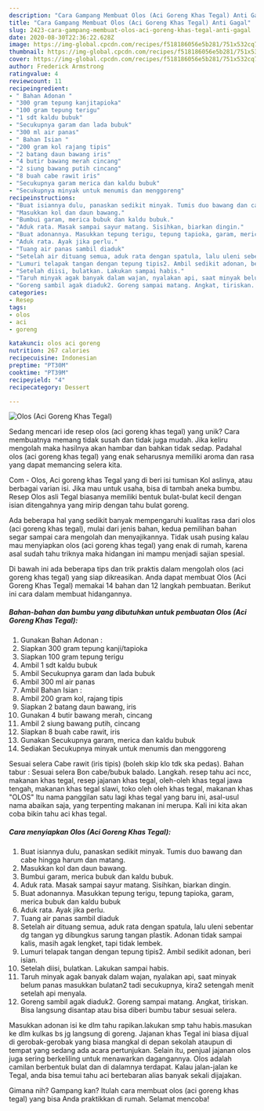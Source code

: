 ```yaml
---
description: "Cara Gampang Membuat Olos (Aci Goreng Khas Tegal) Anti Gagal"
title: "Cara Gampang Membuat Olos (Aci Goreng Khas Tegal) Anti Gagal"
slug: 2423-cara-gampang-membuat-olos-aci-goreng-khas-tegal-anti-gagal
date: 2020-08-30T22:36:22.628Z
image: https://img-global.cpcdn.com/recipes/f518186056e5b281/751x532cq70/olos-aci-goreng-khas-tegal-foto-resep-utama.jpg
thumbnail: https://img-global.cpcdn.com/recipes/f518186056e5b281/751x532cq70/olos-aci-goreng-khas-tegal-foto-resep-utama.jpg
cover: https://img-global.cpcdn.com/recipes/f518186056e5b281/751x532cq70/olos-aci-goreng-khas-tegal-foto-resep-utama.jpg
author: Frederick Armstrong
ratingvalue: 4
reviewcount: 11
recipeingredient:
- " Bahan Adonan "
- "300 gram tepung kanjitapioka"
- "100 gram tepung terigu"
- "1 sdt kaldu bubuk"
- "Secukupnya garam dan lada bubuk"
- "300 ml air panas"
- " Bahan Isian "
- "200 gram kol rajang tipis"
- "2 batang daun bawang iris"
- "4 butir bawang merah cincang"
- "2 siung bawang putih cincang"
- "8 buah cabe rawit iris"
- "Secukupnya garam merica dan kaldu bubuk"
- "Secukupnya minyak untuk menumis dan menggoreng"
recipeinstructions:
- "Buat isiannya dulu, panaskan sedikit minyak. Tumis duo bawang dan cabe hingga harum dan matang."
- "Masukkan kol dan daun bawang."
- "Bumbui garam, merica bubuk dan kaldu bubuk."
- "Aduk rata. Masak sampai sayur matang. Sisihkan, biarkan dingin."
- "Buat adonannya. Masukkan tepung terigu, tepung tapioka, garam, merica bubuk dan kaldu bubuk"
- "Aduk rata. Ayak jika perlu."
- "Tuang air panas sambil diaduk"
- "Setelah air dituang semua, aduk rata dengan spatula, lalu uleni sebentar dg tangan yg dibungkus sarung tangan plastik. Adonan tidak sampai kalis, masih agak lengket, tapi tidak lembek."
- "Lumuri telapak tangan dengan tepung tipis2. Ambil sedikit adonan, beri isian."
- "Setelah diisi, bulatkan. Lakukan sampai habis."
- "Taruh minyak agak banyak dalam wajan, nyalakan api, saat minyak belum panas masukkan bulatan2 tadi secukupnya, kira2 setengah menit setelah api menyala."
- "Goreng sambil agak diaduk2. Goreng sampai matang. Angkat, tiriskan. Bisa langsung disantap atau bisa diberi bumbu tabur sesuai selera."
categories:
- Resep
tags:
- olos
- aci
- goreng

katakunci: olos aci goreng 
nutrition: 267 calories
recipecuisine: Indonesian
preptime: "PT30M"
cooktime: "PT39M"
recipeyield: "4"
recipecategory: Dessert

---
```



![Olos (Aci Goreng Khas Tegal)](https://img-global.cpcdn.com/recipes/f518186056e5b281/751x532cq70/olos-aci-goreng-khas-tegal-foto-resep-utama.jpg)

Sedang mencari ide resep olos (aci goreng khas tegal) yang unik? Cara membuatnya memang tidak susah dan tidak juga mudah. Jika keliru mengolah maka hasilnya akan hambar dan bahkan tidak sedap. Padahal olos (aci goreng khas tegal) yang enak seharusnya memiliki aroma dan rasa yang dapat memancing selera kita.

Com - Olos, Aci goreng khas Tegal yang di beri isi tumisan Kol aslinya, atau berbagai varian isi. Jika mau untuk usaha, bisa di tambah aneka bumbu. Resep Olos asli Tegal biasanya memiliki bentuk bulat-bulat kecil dengan isian ditengahnya yang mirip dengan tahu bulat goreng.

Ada beberapa hal yang sedikit banyak mempengaruhi kualitas rasa dari olos (aci goreng khas tegal), mulai dari jenis bahan, kedua pemilihan bahan segar sampai cara mengolah dan menyajikannya. Tidak usah pusing kalau mau menyiapkan olos (aci goreng khas tegal) yang enak di rumah, karena asal sudah tahu triknya maka hidangan ini mampu menjadi sajian spesial.


Di bawah ini ada beberapa tips dan trik praktis dalam mengolah olos (aci goreng khas tegal) yang siap dikreasikan. Anda dapat membuat Olos (Aci Goreng Khas Tegal) memakai 14 bahan dan 12 langkah pembuatan. Berikut ini cara dalam membuat hidangannya.

<!--inarticleads1-->

##### Bahan-bahan dan bumbu yang dibutuhkan untuk pembuatan Olos (Aci Goreng Khas Tegal):

1. Gunakan  Bahan Adonan :
1. Siapkan 300 gram tepung kanji/tapioka
1. Siapkan 100 gram tepung terigu
1. Ambil 1 sdt kaldu bubuk
1. Ambil Secukupnya garam dan lada bubuk
1. Ambil 300 ml air panas
1. Ambil  Bahan Isian :
1. Ambil 200 gram kol, rajang tipis
1. Siapkan 2 batang daun bawang, iris
1. Gunakan 4 butir bawang merah, cincang
1. Ambil 2 siung bawang putih, cincang
1. Siapkan 8 buah cabe rawit, iris
1. Gunakan Secukupnya garam, merica dan kaldu bubuk
1. Sediakan Secukupnya minyak untuk menumis dan menggoreng


Sesuai selera Cabe rawit (iris tipis) (boleh skip klo tdk ska pedas). Bahan tabur : Sesuai selera Bon cabe/bubuk balado. Langkah. resep tahu aci ncc, makanan khas tegal, resep jajanan khas tegal, oleh-oleh khas tegal jawa tengah, makanan khas tegal slawi, toko oleh oleh khas tegal, makanan khas &#34;OLOS&#34; Itu nama panggilan satu lagi khas tegal yang baru ini, asal-usul nama abaikan saja, yang terpenting makanan ini merupa. Kali ini kita akan coba bikin tahu aci khas tegal. 

<!--inarticleads2-->

##### Cara menyiapkan Olos (Aci Goreng Khas Tegal):

1. Buat isiannya dulu, panaskan sedikit minyak. Tumis duo bawang dan cabe hingga harum dan matang.
1. Masukkan kol dan daun bawang.
1. Bumbui garam, merica bubuk dan kaldu bubuk.
1. Aduk rata. Masak sampai sayur matang. Sisihkan, biarkan dingin.
1. Buat adonannya. Masukkan tepung terigu, tepung tapioka, garam, merica bubuk dan kaldu bubuk
1. Aduk rata. Ayak jika perlu.
1. Tuang air panas sambil diaduk
1. Setelah air dituang semua, aduk rata dengan spatula, lalu uleni sebentar dg tangan yg dibungkus sarung tangan plastik. Adonan tidak sampai kalis, masih agak lengket, tapi tidak lembek.
1. Lumuri telapak tangan dengan tepung tipis2. Ambil sedikit adonan, beri isian.
1. Setelah diisi, bulatkan. Lakukan sampai habis.
1. Taruh minyak agak banyak dalam wajan, nyalakan api, saat minyak belum panas masukkan bulatan2 tadi secukupnya, kira2 setengah menit setelah api menyala.
1. Goreng sambil agak diaduk2. Goreng sampai matang. Angkat, tiriskan. Bisa langsung disantap atau bisa diberi bumbu tabur sesuai selera.


Masukkan adonan isi ke dlm tahu rapikan.lakukan smp tahu habis.masukan ke dlm kulkas bs jg langsung di goreng. Jajanan khas Tegal ini biasa dijual di gerobak-gerobak yang biasa mangkal di depan sekolah ataupun di tempat yang sedang ada acara pertunjukan. Selain itu, penjual jajanan olos juga sering berkeliling untuk menawarkan dagangannya. Olos adalah camilan berbentuk bulat dan di dalamnya terdapat. Kalau jalan-jalan ke Tegal, anda bisa temui tahu aci bertebaran alias banyak sekali dijajakan. 

Gimana nih? Gampang kan? Itulah cara membuat olos (aci goreng khas tegal) yang bisa Anda praktikkan di rumah. Selamat mencoba!
